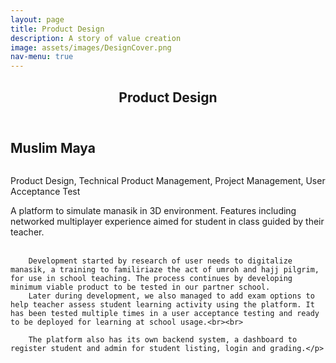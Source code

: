 ```yaml
---
layout: page
title: Product Design
description: A story of value creation
image: assets/images/DesignCover.png
nav-menu: true
---
```


<!-- Main -->
<div id="main" class="alt">

<!-- One -->
<section id="one">
	<div class="inner">
		<header class="major">
			<h1>Product Design</h1>
		</header>

<!-- Content -->
<h2 id="content">Muslim Maya</h2>
<!-- <span class="image fit"><img src="{% link assets/images/Tromarama_Main.jpeg %}" alt="" /></span> -->
<div class="box alt">
	<div class="row 50% uniform">
		<div class="4u"><span class="image fit"><img src="{% link assets/images/ManasikMaya1.jpg %}" alt="" /></span></div>
		<div class="4u"><span class="image fit"><img src="{% link assets/images/ManasikMaya2.jpg %}" alt="" /></span></div>
		<div class="4u$"><span class="image fit"><img src="{% link assets/images/ManasikMaya3.jpg %}" alt="" /></span></div>
	</div>
</div>
		<div class="box">
			<p>Product Design, Technical Product Management, Project Management, User Acceptance Test</p>
		</div>
		<p>A platform to simulate manasik in 3D environment. Features including networked multiplayer experience aimed for student in class guided by their teacher.<br><br>

		Development started by research of user needs to digitalize manasik, a training to familiriaze the act of umroh and hajj pilgrim, for use in school teaching. The process continues by developing minimum viable product to be tested in our partner school.
		Later during development, we also managed to add exam options to help teacher assess student learning activity using the platform. It has been tested multiple times in a user acceptance testing and ready to be deployed for learning at school usage.<br><br>

		The platform also has its own backend system, a dashboard to register student and admin for student listing, login and grading.</p>

</div>